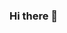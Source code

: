### Hi there 👋

<!--
**eliu72/eliu72** is a ✨ _special_ ✨ repository because its `README.md` (this file) appears on your GitHub profile.

I’m currently doing a double major in Computer Science and Genetics. As a budding developer, I'm super interested in learning about new technologies and upgrading my own skillset at hackathons and through personal projects.

## ✨ My Interests ✨ 
💻 Machine learning
🌐 JavaScript and Web Development
🏕️ Summer (and ⛄ Winter!) Camping
📺 Currently watching Start-Up
🥧 Baking 
🔭 Currently working on a machine learning project with the Chronic Coder Academy!

## 📫 Contact Me 📫
Check out my website eliu72.github.io to learn more about my experiences! 

Shoot me a message at elaineliu7g@gmail.com or linkedin.com/in/eliu72/ to get in touch 😊

